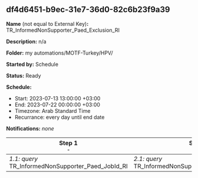 ## df4d6451-b9ec-31e7-36d0-82c6b23f9a39

**Name** (not equal to External Key)**:** TR_InformedNonSupporter_Paed_Exclusion_RI

**Description:** n/a

**Folder:** my automations/MOTF-Turkey/HPV/

**Started by:** Schedule

**Status:** Ready

**Schedule:**

* Start: 2023-07-13 13:00:00 +03:00
* End: 2023-07-22 00:00:00 +03:00
* Timezone: Arab Standard Time
* Recurrance: every day until end date

**Notifications:** _none_


| Step 1<br>_<small>-</small>_ | Step 2<br>_<small>-</small>_ |
| --- | --- |
| _1.1: query_<br>TR_InformedNonSupporter_Paed_JobId_RI | _2.1: query_<br>TR_InformedNonSupporter_Paed_Exclusion_RI |
